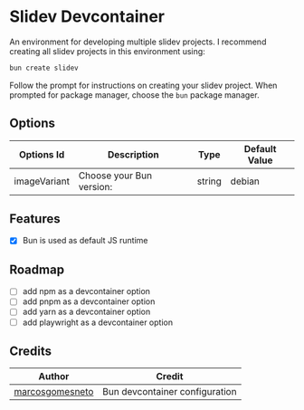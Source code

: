 # Slidev Devcontainer

An environment for developing multiple slidev projects.
I recommend creating all slidev projects in this environment using:

```bash
bun create slidev
```

Follow the prompt for instructions on creating your slidev project.
When prompted for package manager, choose the `bun` package manager.

## Options

| Options Id   | Description              | Type   | Default Value |
| ------------ | ------------------------ | ------ | ------------- |
| imageVariant | Choose your Bun version: | string | debian        |

## Features

- [x] Bun is used as default JS runtime

## Roadmap

- [ ] add npm as a devcontainer option
- [ ] add pnpm as a devcontainer option
- [ ] add yarn as a devcontainer option
- [ ] add playwright as a devcontainer option

## Credits

| Author                                                                   | Credit                         |
| ------------------------------------------------------------------------ | ------------------------------ |
| [marcosgomesneto](https://github.com/marcosgomesneto/bun-devcontainers/) | Bun devcontainer configuration |
